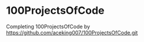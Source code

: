 # 100ProjectsOfCode
Completing 100ProjectsOfCode by https://github.com/aceking007/100ProjectsOfCode.git
